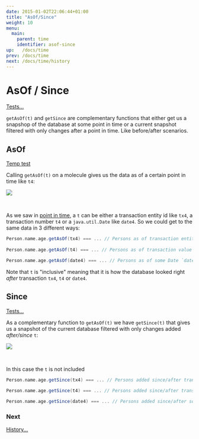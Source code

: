 ```yaml
---
date: 2015-01-02T22:06:44+01:00
title: "AsOf/Since"
weight: 10
menu:
  main:
    parent: time
    identifier: asof-since
up:   /docs/time
prev: /docs/time
next: /docs/time/history
---
```


# AsOf / Since

[Tests...](https://github.com/scalamolecule/molecule/tree/master/coretests/src/test/scala/molecule/coretests/time)

`getAsOf(t)` and `getSince` are complementary functions that either get us a snapshop of the database at some
point in time or a current snapshot filtered with only changes after a point in time. Like before/after scenarios. 


## AsOf

[Temp test](https://github.com/scalamolecule/molecule/blob/master/coretests/src/test/scala/molecule/coretests/time/GetAsOf.scala)

Calling `getAsOf(t)` on a molecule gives us the data as of a certain point in time like `t4`:

![](/img/time/as-of.png)

<br>

As we saw in [point in time](/docs/time#pointintime), a `t` can be either a transaction entity
id like `tx4`, a transaction number `t4` or a `java.util.Date` like `date4`. So we could get to 
the same data in 3 different ways:

```scala
Person.name.age.getAsOf(tx4) === ... // Persons as of transaction entity id `tx4` (inclusive)
 
Person.name.age.getAsOf(t4) === ... // Persons as of transaction value `t4` (inclusive) 

Person.name.age.getAsOf(date4) === ... // Persons as of some Date `date4` (inclusive) 
```

Note that `t` is "inclusive" meaning that it is how the database looked right _after_ transaction
`tx4`, `t4` or `date4`.


## Since
[Tests...](https://github.com/scalamolecule/molecule/blob/master/coretests/src/test/scala/molecule/coretests/time/GetSince.scala)

As a complementary function to `getAsOf(t)` we have `getSince(t)` that gives us a snapshot of 
the current database filtered with only changes added _after/since_ `t`:

![](/img/time/since.png)

<br>

In this case the `t` is not included 


```scala
Person.name.age.getSince(tx4) === ... // Persons added since/after transaction entity id `tx4` (exclusive)
 
Person.name.age.getSince(t4) === ... // Persons added since/after transaction value `t4` (exclusive) 

Person.name.age.getSince(date4) === ... // Persons added since/after some Date `date4` (exclusive) 
```



### Next

[History...](/docs/time/history)